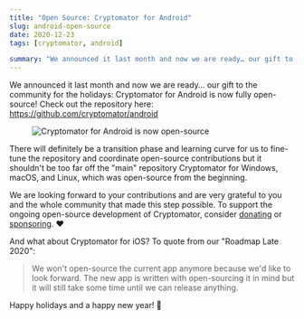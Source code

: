 ```yaml
---
title: "Open Source: Cryptomator for Android"
slug: android-open-source
date: 2020-12-23
tags: [cryptomator, android]

summary: "We announced it last month and now we are ready… our gift to the community for the holidays: Cryptomator for Android is now fully open-source!"
---
```

We announced it last month and now we are ready… our gift to the community for the holidays: Cryptomator for Android is now fully open-source! Check out the repository here: https://github.com/cryptomator/android

<figure class="text-center">
  <img class="inline-block rounded-sm" src="/img/blog/android-open-source.png" srcset="/img/blog/android-open-source.png 1x, /img/blog/android-open-source@2x.png 2x" alt="Cryptomator for Android is now open-source" />
</figure>

There will definitely be a transition phase and learning curve for us to fine-tune the repository and coordinate open-source contributions but it shouldn't be too far off the "main" repository Cryptomator for Windows, macOS, and Linux, which was open-source from the beginning.

We are looking forward to your contributions and are very grateful to you and the whole community that made this step possible. To support the ongoing open-source development of Cryptomator, consider [donating](/donate/) or [sponsoring](/sponsors/). :heart:

And what about Cryptomator for iOS? To quote from our "Roadmap Late 2020":

> We won't open-source the current app anymore because we'd like to look forward. The new app is written with open-sourcing it in mind but it will still take some time until we can release anything.

Happy holidays and a happy new year! :gift:

